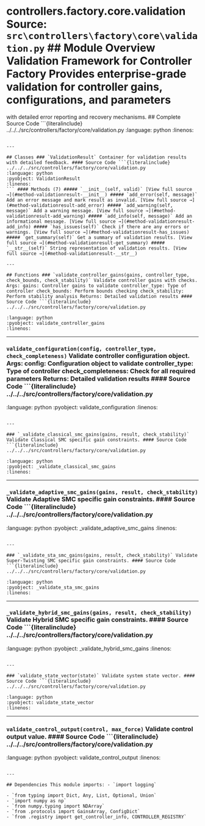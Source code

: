 # controllers.factory.core.validation **Source:** `src\controllers\factory\core\validation.py` ## Module Overview Validation Framework for Controller Factory Provides enterprise-grade validation for controller gains, configurations, and parameters

with detailed error reporting and recovery mechanisms. ## Complete Source Code ```{literalinclude} ../../../src/controllers/factory/core/validation.py
:language: python
:linenos:
```

---

## Classes ### `ValidationResult` Container for validation results with detailed feedback. #### Source Code ```{literalinclude} ../../../src/controllers/factory/core/validation.py
:language: python
:pyobject: ValidationResult
:linenos:
``` #### Methods (7) ##### `__init__(self, valid)` [View full source →](#method-validationresult-__init__) ##### `add_error(self, message)` Add an error message and mark result as invalid. [View full source →](#method-validationresult-add_error) ##### `add_warning(self, message)` Add a warning message. [View full source →](#method-validationresult-add_warning) ##### `add_info(self, message)` Add an informational message. [View full source →](#method-validationresult-add_info) ##### `has_issues(self)` Check if there are any errors or warnings. [View full source →](#method-validationresult-has_issues) ##### `get_summary(self)` Get a summary of validation results. [View full source →](#method-validationresult-get_summary) ##### `__str__(self)` String representation of validation results. [View full source →](#method-validationresult-__str__)

---

## Functions ### `validate_controller_gains(gains, controller_type, check_bounds, check_stability)` Validate controller gains with checks. Args: gains: Controller gains to validate controller_type: Type of controller check_bounds: Perform bounds checking check_stability: Perform stability analysis Returns: Detailed validation results #### Source Code ```{literalinclude} ../../../src/controllers/factory/core/validation.py

:language: python
:pyobject: validate_controller_gains
:linenos:
```

---

### `validate_configuration(config, controller_type, check_completeness)` Validate controller configuration object. Args: config: Configuration object to validate controller_type: Type of controller check_completeness: Check for all required parameters Returns: Detailed validation results #### Source Code ```{literalinclude} ../../../src/controllers/factory/core/validation.py
:language: python
:pyobject: validate_configuration
:linenos:
```

---

### `_validate_classical_smc_gains(gains, result, check_stability)` Validate Classical SMC specific gain constraints. #### Source Code ```{literalinclude} ../../../src/controllers/factory/core/validation.py

:language: python
:pyobject: _validate_classical_smc_gains
:linenos:
```

---

### `_validate_adaptive_smc_gains(gains, result, check_stability)` Validate Adaptive SMC specific gain constraints. #### Source Code ```{literalinclude} ../../../src/controllers/factory/core/validation.py
:language: python
:pyobject: _validate_adaptive_smc_gains
:linenos:
```

---

### `_validate_sta_smc_gains(gains, result, check_stability)` Validate Super-Twisting SMC specific gain constraints. #### Source Code ```{literalinclude} ../../../src/controllers/factory/core/validation.py

:language: python
:pyobject: _validate_sta_smc_gains
:linenos:
```

---

### `_validate_hybrid_smc_gains(gains, result, check_stability)` Validate Hybrid SMC specific gain constraints. #### Source Code ```{literalinclude} ../../../src/controllers/factory/core/validation.py
:language: python
:pyobject: _validate_hybrid_smc_gains
:linenos:
```

---

### `validate_state_vector(state)` Validate system state vector. #### Source Code ```{literalinclude} ../../../src/controllers/factory/core/validation.py

:language: python
:pyobject: validate_state_vector
:linenos:
```

---

### `validate_control_output(control, max_force)` Validate control output value. #### Source Code ```{literalinclude} ../../../src/controllers/factory/core/validation.py
:language: python
:pyobject: validate_control_output
:linenos:
```

---

## Dependencies This module imports: - `import logging`

- `from typing import Dict, Any, List, Optional, Union`
- `import numpy as np`
- `from numpy.typing import NDArray`
- `from .protocols import GainsArray, ConfigDict`
- `from .registry import get_controller_info, CONTROLLER_REGISTRY`
